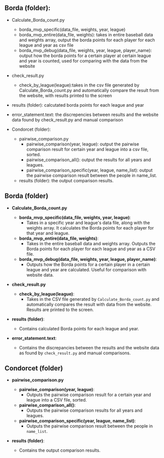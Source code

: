 ## Borda (folder):
  - Calculate_Borda_count.py 
    - borda_mvp_specific(data_file, weights, year, league)
    - borda_mvp_entire(data_file, weights): takes in entire baseball data and weights array, output the borda points for each player for each league and year as csv file
    - borda_mvp_debug(data_file, weights, year, league, player_name): output how the borda points for a certain player at certain league and year is counted, used for comparing with the data from the website
  - check_result.py
    - check_by_league(league):takes in the csv file generated by Calculate_Borda_count.py and automatically compare the result from the website, with results printed to the screen
  - results (folder): calcutated borda points for each league and year
  - error_statement.text: the discrepencies between results and the website data found by check_result.py and manual comparison

- Condorcet (folder):
  - pairwise_comparison.py
    - pairwise_comparison(year, league): output the pairwise comparison result for certain year and league into a csv file, sorted.
    - pairwise_comparison_all(): output the results for all years and leagues.
    - pairwise_comparison_specific(year, league, name_list): output the pairwise comparison result between the people in name_list.
  - results (folder): the output comparison results.

## **Borda (folder)**

- **Calculate_Borda_count.py**
  - **borda_mvp_specific(data_file, weights, year, league)**: 
    - Takes in a specific year and league's data file, along with the weights array. It calculates the Borda points for each player for that year and league.
  - **borda_mvp_entire(data_file, weights)**: 
    - Takes in the entire baseball data and weights array. Outputs the Borda points for each player for each league and year as a CSV file.
  - **borda_mvp_debug(data_file, weights, year, league, player_name)**: 
    - Outputs how the Borda points for a certain player in a certain league and year are calculated. Useful for comparison with website data.

- **check_result.py**
  - **check_by_league(league)**: 
    - Takes in the CSV file generated by `Calculate_Borda_count.py` and automatically compares the result with data from the website. Results are printed to the screen.

- **results (folder)**: 
  - Contains calculated Borda points for each league and year.

- **error_statement.text**: 
  - Contains the discrepancies between the results and the website data as found by `check_result.py` and manual comparisons.

## **Condorcet (folder)**

- **pairwise_comparison.py**
  - **pairwise_comparison(year, league)**: 
    - Outputs the pairwise comparison result for a certain year and league into a CSV file, sorted.
  - **pairwise_comparison_all()**: 
    - Outputs the pairwise comparison results for all years and leagues.
  - **pairwise_comparison_specific(year, league, name_list)**: 
    - Outputs the pairwise comparison result between the people in `name_list`.

- **results (folder)**: 
  - Contains the output comparison results.